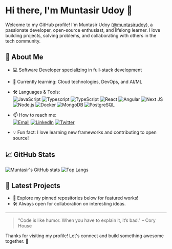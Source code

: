 # Hi there, I'm Muntasir Udoy 👋

Welcome to my GitHub profile! I'm Muntasir Udoy ([@muntasirudoy](https://github.com/muntasirudoy)), a passionate developer, open-source enthusiast, and lifelong learner. I love building projects, solving problems, and collaborating with others in the tech community.

## 🚀 About Me

- 💻 Software Developer specializing in full-stack development
- 🌱 Currently learning: Cloud technologies, DevOps, and AI/ML
- 🛠️ Languages & Tools:  
  ![JavaScript](https://img.shields.io/badge/-JavaScript-black?style=flat-square&logo=javascript)
  ![Typescript](https://img.shields.io/badge/-Typescript-black?style=flat-square&logo=typescript)
  ![TypeScript](https://img.shields.io/badge/-TypeScript-black?style=flat-square&logo=typescript)
  ![React](https://img.shields.io/badge/-React-black?style=flat-square&logo=react)
  ![Angular](https://img.shields.io/badge/-Angular-black?style=flat-square&logo=angular)
  ![Next JS](https://img.shields.io/badge/-NextJs-black?style=flat-square&logo=nextjs)
  ![Node.js](https://img.shields.io/badge/-Node.js-black?style=flat-square&logo=node.js)
  ![Docker](https://img.shields.io/badge/-Docker-black?style=flat-square&logo=docker)
  ![MongoDB](https://img.shields.io/badge/-MongoDB-black?style=flat-square&logo=mongodb)
  ![PostgreSQL](https://img.shields.io/badge/-PostgreSQL-black?style=flat-square&logo=postgresql)

- 📫 How to reach me:  
  [![Email](https://img.shields.io/badge/-Email-black?style=flat-square&logo=gmail)](mailto:muntasirudoy@gmail.com)
  [![LinkedIn](https://img.shields.io/badge/-LinkedIn-black?style=flat-square&logo=linkedin)](https://linkedin.com/in/muntasirudoy)
  [![Twitter](https://img.shields.io/badge/-Twitter-black?style=flat-square&logo=twitter)](https://twitter.com/muntasirudoy)

- 💡 Fun fact: I love learning new frameworks and contributing to open source!

## 📈 GitHub Stats

![Muntasir's GitHub stats](https://github-readme-stats.vercel.app/api?username=muntasirudoy&show_icons=true&theme=radical)
![Top Langs](https://github-readme-stats.vercel.app/api/top-langs/?username=muntasirudoy&layout=compact&theme=radical)

## 📝 Latest Projects

- 🌟 Explore my pinned repositories below for featured works!
- 🛠️ Always open for collaboration on interesting ideas.

---

> "Code is like humor. When you have to explain it, it’s bad." – Cory House

Thanks for visiting my profile! Let's connect and build something awesome together. 🚀
